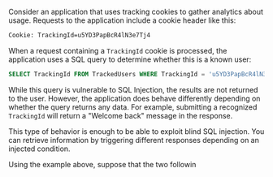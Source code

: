 Consider an application that uses tracking cookies to gather analytics about usage. Requests to the application include a cookie header like this:
```txt
Cookie: TrackingId=u5YD3PapBcR4lN3e7Tj4
```
When a request containing a `TrackingId` cookie is processed, the application uses a SQL query to determine whether this is a known user:
```sql
SELECT TrackingId FROM TrackedUsers WHERE TrackingId = 'u5YD3PapBcR4lN3e7Tj4'
```
While this query is vulnerable to SQL Injection, the results are not returned to the user. However, the application does behave differently depending on whether the query returns any data. For example, submitting a recognized `TrackingId` will return a "Welcome back" message in the response.

This type of behavior is enough to be able to exploit blind SQL injection. You can retrieve information by triggering different responses depending on an injected condition.

Using the example above, suppose that the two followin